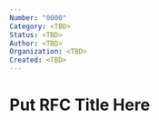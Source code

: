 ```yaml
---
Number: "0000"
Category: <TBD>
Status: <TBD>
Author: <TBD>
Organization: <TBD>
Created: <TBD>
---
```


# Put RFC Title Here
